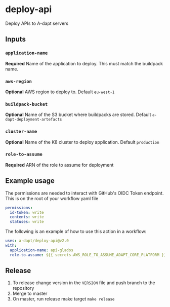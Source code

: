 # deploy-api

Deploy APIs to A-dapt servers

## Inputs

### `application-name`

**Required** Name of the application to deploy. This must match the buildpack name.

### `aws-region`

**Optional** AWS region to deploy to. Default `eu-west-1`

### `buildpack-bucket`

**Optional** Name of the S3 bucket where buildpacks are stored. Default `a-dapt-deployment-artefacts`

### `cluster-name`

**Optional** Name of the K8 cluster to deploy application. Default `production`

### `role-to-assume`

**Required** ARN of the role to assume for deployment

## Example usage

The permissions are needed to interact with GitHub's OIDC Token endpoint. This is on the root of your workflow yaml file

```yaml
permissions:
  id-token: write
  contents: write
  statuses: write
```

The following is an example of how to use this action in a workflow:

```yaml
uses: a-dapt/deploy-api@v2.0
with:
  application-name: api-glados
  role-to-assume: ${{ secrets.AWS_ROLE_TO_ASSUME_ADAPT_CORE_PLATFORM }}
```

## Release

1. To release change version in the `VERSION` file and push branch to the repository
2. Merge to master
3. On master, run release make target `make release`
